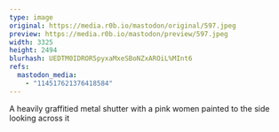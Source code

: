 ```yaml
---
type: image
original: https://media.r0b.io/mastodon/original/597.jpeg
preview: https://media.r0b.io/mastodon/preview/597.jpeg
width: 3325
height: 2494
blurhash: UEDTM0IDROR5pyxaMxeSBoNZxAROiL%MInt6
refs:
  mastodon_media:
    - "114517621376418584"
---
```


A heavily graffitied metal shutter with a pink women painted to the side looking across it
